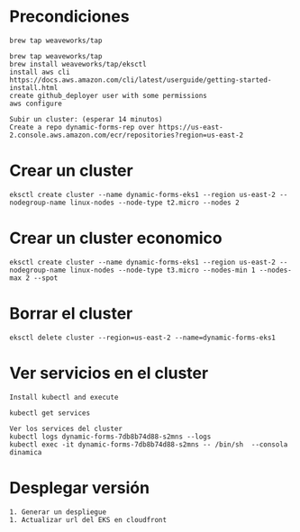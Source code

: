 # Precondiciones

    brew tap weaveworks/tap

    brew tap weaveworks/tap
    brew install weaveworks/tap/eksctl
    install aws cli https://docs.aws.amazon.com/cli/latest/userguide/getting-started-install.html
    create github_deployer user with some permissions
    aws configure

    Subir un cluster: (esperar 14 minutos)
    Create a repo dynamic-forms-rep over https://us-east-2.console.aws.amazon.com/ecr/repositories?region=us-east-2
# Crear un cluster
    eksctl create cluster --name dynamic-forms-eks1 --region us-east-2 --nodegroup-name linux-nodes --node-type t2.micro --nodes 2

# Crear un cluster economico
    eksctl create cluster --name dynamic-forms-eks1 --region us-east-2 --nodegroup-name linux-nodes --node-type t3.micro --nodes-min 1 --nodes-max 2 --spot


 # Borrar el cluster
    eksctl delete cluster --region=us-east-2 --name=dynamic-forms-eks1


# Ver servicios en el cluster
    Install kubectl and execute 
    
    kubectl get services

    Ver los services del cluster
    kubectl logs dynamic-forms-7db8b74d88-s2mns --logs
    kubectl exec -it dynamic-forms-7db8b74d88-s2mns -- /bin/sh  --consola dinamica

# Desplegar versión
    1. Generar un despliegue
    1. Actualizar url del EKS en cloudfront
